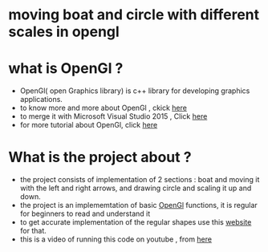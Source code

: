# moving boat and circle with different scales in opengl

# what  is OpenGl ?
  - OpenGl( open Graphics library) is c++ library for developing graphics applications.
  - to know more and more about OpenGl , ckick [here](https://www.opengl.org/)
  - to merge it with Microsoft Visual Studio 2015 , Click [here](https://www.youtube.com/watch?v=HurTyJ3v_xg)
  - for more tutorial about OpenGl, click [here](https://learnopengl.com/)
  
# What is the project about ?
- the project consists of implementation of 2 sections : boat and moving it with the left and right arrows, and drawing circle and scaling it up and down.
- the project is an implememtation of basic [OpenGl](https://www.opengl.org/) functions, it is regular for beginners to read and understand it
- to get accurate implementation of the regular shapes use this [website](https://www.math10.com/en/geometry/geogebra/fullscreen.html) for that.
- this is a video of running this code on youtube , from [here](https://www.youtube.com/watch?v=rzPd6yWw7-0&feature=youtu.be)




 
